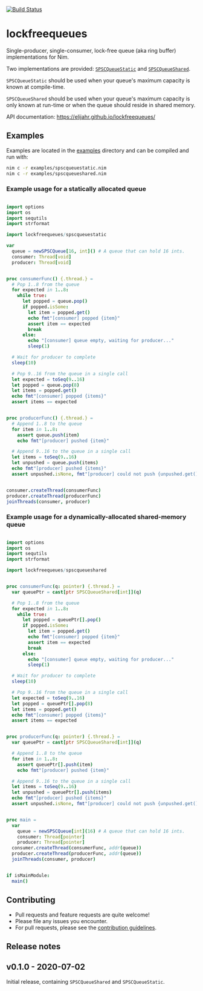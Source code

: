 [![Build Status](https://travis-ci.org/elijahr/lockfreequeues.svg?branch=master)](https://travis-ci.org/elijahr/lockfreequeues)

# lockfreequeues

Single-producer, single-consumer, lock-free queue (aka ring buffer) implementations for Nim.

Two implementations are provided: [`SPSCQueueStatic`](https://elijahr.github.io/lockfreequeues/lockfreequeues/spscqueuestatic.html) and [`SPSCQueueShared`](https://elijahr.github.io/lockfreequeues/lockfreequeues/spscqueueshared.html).

`SPSCQueueStatic` should be used when your queue's maximum capacity is known at compile-time.

`SPSCQueueShared` should be used when your queue's maximum capacity is only known at run-time or when the queue should reside in shared memory.

API documentation: https://elijahr.github.io/lockfreequeues/

## Examples

Examples are located in the [examples](https://github.com/elijahr/lockfreequeues/tree/master/examples) directory and can be compiled and run with:

```sh
nim c -r examples/spscqueuestatic.nim
nim c -r examples/spscqueueshared.nim
```

### Example usage for a statically allocated queue
```nim

import options
import os
import sequtils
import strformat

import lockfreequeues/spscqueuestatic

var
  queue = newSPSCQueue[16, int]() # A queue that can hold 16 ints.
  consumer: Thread[void]
  producer: Thread[void]


proc consumerFunc() {.thread.} =
  # Pop 1..8 from the queue
  for expected in 1..8:
    while true:
      let popped = queue.pop()
      if popped.isSome:
        let item = popped.get()
        echo fmt"[consumer] popped {item}"
        assert item == expected
        break
      else:
        echo "[consumer] queue empty, waiting for producer..."
        sleep(1)

  # Wait for producer to complete
  sleep(10)

  # Pop 9..16 from the queue in a single call
  let expected = toSeq(9..16)
  let popped = queue.pop(8)
  let items = popped.get()
  echo fmt"[consumer] popped {items}"
  assert items == expected


proc producerFunc() {.thread.} =
  # Append 1..8 to the queue
  for item in 1..8:
    assert queue.push(item)
    echo fmt"[producer] pushed {item}"

  # Append 9..16 to the queue in a single call
  let items = toSeq(9..16)
  let unpushed = queue.push(items)
  echo fmt"[producer] pushed {items}"
  assert unpushed.isNone, fmt"[producer] could not push {unpushed.get()}"


consumer.createThread(consumerFunc)
producer.createThread(producerFunc)
joinThreads(consumer, producer)
```

### Example usage for a dynamically-allocated shared-memory queue

```nim

import options
import os
import sequtils
import strformat

import lockfreequeues/spscqueueshared


proc consumerFunc(q: pointer) {.thread.} =
  var queuePtr = cast[ptr SPSCQueueShared[int]](q)

  # Pop 1..8 from the queue
  for expected in 1..8:
    while true:
      let popped = queuePtr[].pop()
      if popped.isSome:
        let item = popped.get()
        echo fmt"[consumer] popped {item}"
        assert item == expected
        break
      else:
        echo "[consumer] queue empty, waiting for producer..."
        sleep(1)

  # Wait for producer to complete
  sleep(10)

  # Pop 9..16 from the queue in a single call
  let expected = toSeq(9..16)
  let popped = queuePtr[].pop(8)
  let items = popped.get()
  echo fmt"[consumer] popped {items}"
  assert items == expected


proc producerFunc(q: pointer) {.thread.} =
  var queuePtr = cast[ptr SPSCQueueShared[int]](q)

  # Append 1..8 to the queue
  for item in 1..8:
    assert queuePtr[].push(item)
    echo fmt"[producer] pushed {item}"

  # Append 9..16 to the queue in a single call
  let items = toSeq(9..16)
  let unpushed = queuePtr[].push(items)
  echo fmt"[producer] pushed {items}"
  assert unpushed.isNone, fmt"[producer] could not push {unpushed.get()}"


proc main =
  var
    queue = newSPSCQueue[int](16) # A queue that can hold 16 ints.
    consumer: Thread[pointer]
    producer: Thread[pointer]
  consumer.createThread(consumerFunc, addr(queue))
  producer.createThread(producerFunc, addr(queue))
  joinThreads(consumer, producer)


if isMainModule:
  main()

```

## Contributing

* Pull requests and feature requests are quite welcome!
* Please file any issues you encounter.
* For pull requests, please see the [contribution guidelines](https://github.com/elijahr/lockfreequeues/tree/master/CONTRIBUTING.md).

## Release notes

## v0.1.0 - 2020-07-02

Initial release, containing `SPSCQueueShared` and `SPSCQueueStatic`.
